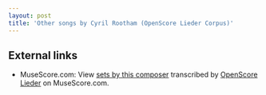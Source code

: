 ```yaml
---
layout: post
title: 'Other songs by Cyril Rootham (OpenScore Lieder Corpus)'
---
```


## External links

- MuseScore.com: View [sets by this composer] transcribed by [OpenScore Lieder] on MuseScore.com.

[sets by this composer]: https://musescore.com/openscore-lieder-corpus/sets/5105824
[OpenScore Lieder]: https://musescore.com/openscore-lieder-corpus

